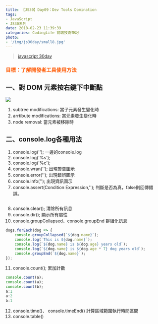 ```yaml
---
title: 【JS30】Day09：Dev Tools Domination
tags:
- JavaScript
- JS30系列
date: 2018-02-23 11:39:39
categories: CodingLife 前端技術筆記
photo:
- '/img/js30day/small8.jpg'
---
```


> [javascript 30day](https://javascript30.com/)

<!-- more -->

### <span style="color:#ff5900">目標：了解開發者工具使用方法</span>


## 一、對 DOM 元素按右鍵下中斷點

![](/img/js30day/day9-1.jpg)

1. subtree modifications: 當子元素發生變化時
2. arrtibute modifications: 當元素發生變化時
3. node removal: 當元素被移除時

## 二、console.log各種用法

1. console.log(''); 一邊的console.log
2. console.log('%s');
3. console.log('%c');
4. console.wran(''); 出現警告圖示
5. console.error(''); 出現錯誤圖示
6. console.info(''); 出現資訊圖示
7. console.assert(Condition Expression,''); 判斷是否為真，false則回傳錯誤。
```js

```
8. console.clear(); 清除所有訊息
9. console.dir(); 顯示所有屬性
10. console.groupCollapsed、console.groupEnd 群組化訊息
```js
dogs.forEach(dog => {
    console.groupCollapsed(`${dog.name}`);
    console.log(`This is ${dog.name}`);
    console.log(`${dog.name} is ${dog.age} years old`);
    console.log(`${dog.name} is ${dog.age * 7} dog years old`);
    console.groupEnd(`${dog.name}`);
});
```
11. console.count(); 累加計數
```js
console.count(a);
console.count(a);
console.count(b);
a:1
a:2
b:1
```
12. console.time()、 console.timeEnd() 計算區域範圍執行時間區間
13. console.table()



